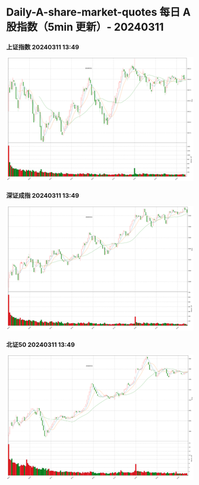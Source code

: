 
# Daily-A-share-market-quotes 每日 A 股指数（5min 更新）- 20240311

### 上证指数 20240311 13:49
![](./fig/2024/3/20240311-sh000001.png)

### 深证成指 20240311 13:49
![](./fig/2024/3/20240311-sz399001.png)

### 北证50 20240311 13:49
![](./fig/2024/3/20240311-bj899050.png)
